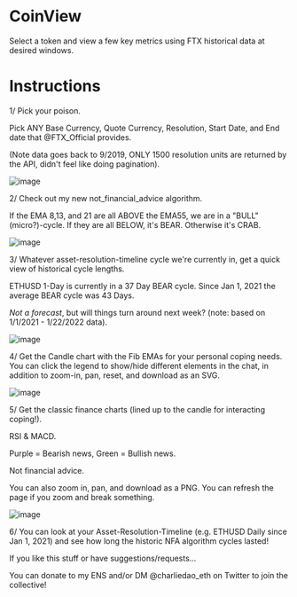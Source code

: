 # CoinView
 Select a token and view a few key metrics using FTX historical data at desired windows.

# Instructions 

1/ Pick your poison.

Pick ANY Base Currency, Quote Currency, Resolution, Start Date, and End date that 
@FTX_Official
 provides.

(Note data goes back to 9/2019, ONLY 1500 resolution units are returned by the API, didn't feel like doing pagination).

![image](https://user-images.githubusercontent.com/35497842/150650196-abe30c1a-ddd0-42ad-8a7e-a053275ad2c9.png)

2/ Check out my new not_financial_advice algorithm. 

If the EMA 8,13, and 21 are all ABOVE the EMA55, we are in a "BULL" (micro?)-cycle. 
If they are all BELOW, it's BEAR. 
Otherwise it's CRAB.

![image](https://user-images.githubusercontent.com/35497842/150650209-c978eee4-eaed-4208-bceb-e0eb857622e5.png)

3/ Whatever asset-resolution-timeline cycle we're currently in, get a quick view of historical cycle lengths.

ETHUSD 1-Day is currently in a 37 Day BEAR cycle. Since Jan 1, 2021 the average BEAR cycle was 43 Days. 

*Not a forecast*, but will things turn around next week? (note: based on 1/1/2021 - 1/22/2022 data).

![image](https://user-images.githubusercontent.com/35497842/150650212-3c4f2058-b98a-4b4c-9772-70c6118b6ac7.png)

4/ Get the Candle chart with the Fib EMAs for your personal coping needs. 
You can click the legend to show/hide different elements in the chat, in addition to zoom-in, pan, reset, and download as an SVG.

![image](https://user-images.githubusercontent.com/35497842/150650232-77f053b4-c7e0-4cec-840b-c7801ee6868e.png)

5/ Get the classic finance charts (lined up to the candle for interacting coping!). 

RSI & MACD. 

Purple = Bearish news, 
Green = Bullish news. 

Not financial advice. 

You can also zoom in, pan, and download as a PNG. You can refresh the page if you zoom and break something.

![image](https://user-images.githubusercontent.com/35497842/150650239-5ac10322-c51c-47b9-9707-90487d7b97e7.png)

6/ You can look at your Asset-Resolution-Timeline (e.g. ETHUSD Daily since Jan 1, 2021) and see how long the historic NFA algorithm cycles lasted!

If you like this stuff or have suggestions/requests... 

You can donate to my ENS and/or DM 
@charliedao_eth on Twitter to join the collective!


